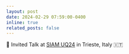```yaml
---
layout: post
date: 2024-02-29 07:59:00-0400
inline: true
related_posts: false
---
```


:sloth: Invited Talk at [SIAM UQ24](https://www.siam.org/conferences/cm/conference/uq24) in Trieste, Italy :it:
